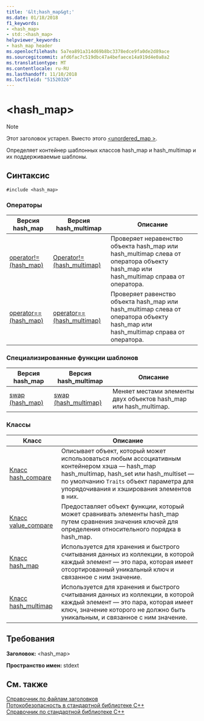 ```yaml
---
title: '&lt;hash_map&gt;'
ms.date: 01/18/2018
f1_keywords:
- <hash_map>
- std::<hash_map>
helpviewer_keywords:
- hash_map header
ms.openlocfilehash: 5a7ea891a314d69b8bc3378edce9fa0de2d89ace
ms.sourcegitcommit: afd6fac7c519dbc47a4befaece14a919d4e0a8a2
ms.translationtype: MT
ms.contentlocale: ru-RU
ms.lasthandoff: 11/10/2018
ms.locfileid: "51520326"
---
```

# <a name="lthashmapgt"></a>&lt;hash_map&gt;

> [!NOTE]
> Этот заголовок устарел. Вместо этого [ \<unordered_map >](unordered-map.md).

Определяет контейнер шаблонных классов hash_map и hash_multimap и их поддерживаемые шаблоны.

## <a name="syntax"></a>Синтаксис

```
#include <hash_map>
```

### <a name="operators"></a>Операторы

|Версия hash_map|Версия hash_multimap|Описание|
|-----------------------|----------------------------|-----------------|
|[operator!= (hash_map)](hash-map-operators.md#op_neq)|[Operator!=(hash_multimap)](hash-map-operators.md#op_neq_mm)|Проверяет неравенство объекта hash_map или hash_multimap слева от оператора объекту hash_map или hash_multimap справа от оператора.|
|[ operator== (hash_map)](hash-map-operators.md#op_eq_eq)|[ operator== (hash_multimap)](hash-map-operators.md#op_eq_eq_mm)|Проверяет равенство объекта hash_map или hash_multimap слева от оператора объекту hash_map или hash_multimap справа от оператора.|

### <a name="specialized-template-functions"></a>Специализированные функции шаблонов

|Версия hash_map|Версия hash_multimap|Описание|
|-----------------------|----------------------------|-----------------|
|[swap (hash_map)](hash-map-class.md#swap)|[swap (hash_multimap)](hash-multimap-class.md#swap)|Меняет местами элементы двух объектов hash_map или hash_multimap.|

### <a name="classes"></a>Классы

|Класс|Описание|
|-|-|
|[Класс hash_compare](hash-compare-class.md)|Описывает объект, который может использоваться любым ассоциативным контейнером хэша — hash_map hash_multimap, hash_set или hash_multiset — по умолчанию `Traits` объект параметра для упорядочивания и хэширования элементов в них.|
|[Класс value_compare](value-compare-class.md)|Предоставляет объект функции, который может сравнивать элементы hash_map путем сравнения значения ключей для определения относительного порядка в hash_map.|
|[Класс hash_map](hash-map-class.md)|Используется для хранения и быстрого считывания данных из коллекции, в которой каждый элемент — это пара, которая имеет отсортированный уникальный ключ и связанное с ним значение.|
|[Класс hash_multimap](hash-multimap-class.md)|Используется для хранения и быстрого считывания данных из коллекции, в которой каждый элемент — это пара, которая имеет ключ, значение которого не должно быть уникальным, и связанное с ним значение.|

## <a name="requirements"></a>Требования

**Заголовок:** \<hash_map>

**Пространство имен:** stdext

## <a name="see-also"></a>См. также

[Справочник по файлам заголовков](cpp-standard-library-header-files.md)<br/>
[Потокобезопасность в стандартной библиотеке C++](thread-safety-in-the-cpp-standard-library.md)<br/>
[Справочник по стандартной библиотеке C++](cpp-standard-library-reference.md)
